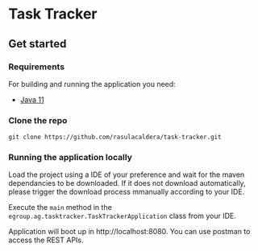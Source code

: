 # Task Tracker

## Get started

### Requirements

For building and running the application you need:

- [Java 11](https://www.oracle.com/java/technologies/javase/jdk11-archive-downloads.html)

### Clone the repo

```shell
git clone https://github.com/rasulacaldera/task-tracker.git
```

### Running the application locally

Load the project using a IDE of your preference and wait for the maven dependancies to be downloaded. If it does not download automatically, please trigger the download process mmanually according to your IDE.

Execute the `main` method in the `egroup.ag.tasktracker.TaskTrackerApplication` class from your IDE.

Application will boot up in http://localhost:8080. You can use postman to access the REST APIs. 

